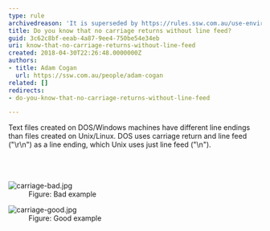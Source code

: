 ```yaml
---
type: rule
archivedreason: 'It is superseded by https://rules.ssw.com.au/use-environment-newline-to-make-a-new-line-in-your-string '
title: Do you know that no carriage returns without line feed?
guid: 3c62c8bf-eeab-4a87-9ee4-750be54e34eb
uri: know-that-no-carriage-returns-without-line-feed
created: 2018-04-30T22:26:48.0000000Z
authors:
- title: Adam Cogan
  url: https://ssw.com.au/people/adam-cogan
related: []
redirects:
- do-you-know-that-no-carriage-returns-without-line-feed

---
```



Text files created on DOS/Windows machines have different line endings than files created on Unix/Linux. DOS uses carriage return and line feed (&quot;\r\n&quot;) as a line ending, which Unix uses just line feed (&quot;\n&quot;).<br>​​<br>
<br><excerpt class='endintro'></excerpt><br>
<dl class="badImage"><dt>​<img src="/PublishingImages/carriage-bad.jpg" alt="carriage-bad.jpg" /></dt><dd>Figure&#58; Bad example</dd></dl><dl class="goodImage"><dt> ​
      <img src="/PublishingImages/carriage-good.jpg" alt="carriage-good.jpg" /> 
   </dt><dd>Figure&#58; Good example​<span style="color&#58;#444444;">​</span></dd></dl>



